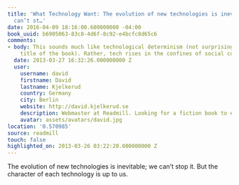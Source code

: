 ```yaml
---
title: 'What Technology Want: The evolution of new technologies is inevitable; we
  can’t st…'
date: 2016-04-09 18:16:00.600000000 -04:00
book_uuid: b6905063-83c8-4d6f-8c92-e4bcfc8d65c6
comments:
- body: This sounds much like technological determinism (not surprising given the
    title of the book). Rather, tech rises in the confines of social context.
  date: 2013-03-27 16:32:26.000000000 Z
  user:
    username: david
    firstname: David
    lastname: Kjelkerud
    country: Germany
    city: Berlin
    website: http://david.kjelkerud.se
    description: Webmaster at Readmill. Looking for a fiction book to entertain me.
    avatar: assets/avatars/david.jpg
location: '0.570985'
source: readmill
touch: false
highlighted_on: 2013-03-26 03:22:20.000000000 Z
---
```


The evolution of new technologies is inevitable; we can’t stop it. But the character of each technology is up to us.